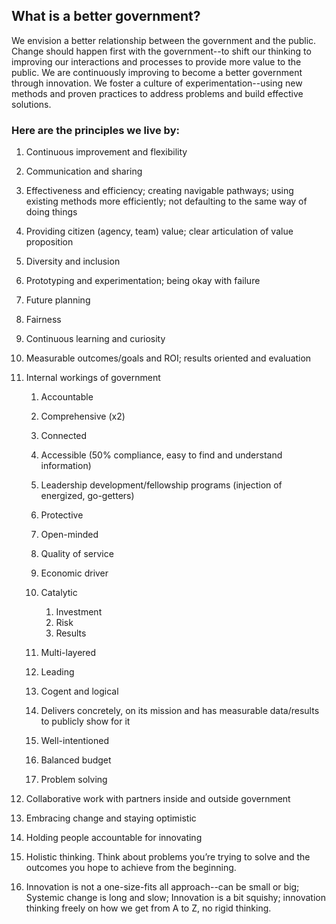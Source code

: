 ## What is a better government? 

We envision a better relationship between the government and the public. Change should happen first with the government--to shift our thinking to improving our interactions and processes to provide more value to the public. We are continuously improving to become a better government through innovation. We foster a culture of experimentation--using new methods and proven practices to address problems and build effective solutions. 

### Here are the principles we live by: 

1. Continuous improvement and flexibility 
2. Communication and sharing 
3. Effectiveness and efficiency; creating navigable pathways; using existing methods more efficiently; not defaulting to the same way of doing things 
4. Providing citizen (agency, team) value; clear articulation of value proposition 
5. Diversity and inclusion 
6. Prototyping and experimentation; being okay with failure  
7. Future planning 
8. Fairness 
9. Continuous learning and curiosity  
10. Measurable outcomes/goals and ROI; results oriented and evaluation 
11. Internal workings of government 
    1. Accountable 
    2. Comprehensive (x2) 
    3. Connected 
    4. Accessible (50% compliance, easy to find and understand information) 
    5. Leadership development/fellowship programs (injection of energized, go-getters) 
    6. Protective 
    7. Open-minded 
    8. Quality of service  
    9. Economic driver 
    10. Catalytic 
        1. Investment 
        2. Risk  
        3. Results 

    11. Multi-layered  
    12. Leading 
    13. Cogent and logical  
    14. Delivers concretely, on its mission and has measurable data/results to publicly show for it 
    15. Well-intentioned 
    16. Balanced budget 
    17. Problem solving 

12. Collaborative work with partners inside and outside government 
13. Embracing change and staying optimistic 
14. Holding people accountable for innovating 
15. Holistic thinking. Think about problems you’re trying to solve and the outcomes you hope to achieve from the beginning.  
16. Innovation is not a one-size-fits all approach--can be small or big; Systemic change is long and slow; Innovation is a bit squishy; innovation thinking freely on how we get from A to Z, no rigid thinking.
